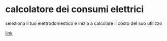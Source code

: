 # calcolatore dei consumi elettrici
seleziona il tuo elettrodomestico e inizia a calcolare il costo del suo utilizzo

[link](https://klientboost.com/about-us/)
